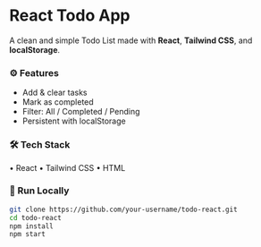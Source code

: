 # React Todo App

A clean and simple Todo List made with **React**, **Tailwind CSS**, and **localStorage**.

### ⚙️ Features
- Add & clear tasks  
- Mark as completed  
- Filter: All / Completed / Pending  
- Persistent with localStorage  

### 🛠️ Tech Stack
• React  • Tailwind CSS  • HTML 

### 🚀 Run Locally
```bash
git clone https://github.com/your-username/todo-react.git
cd todo-react
npm install
npm start
